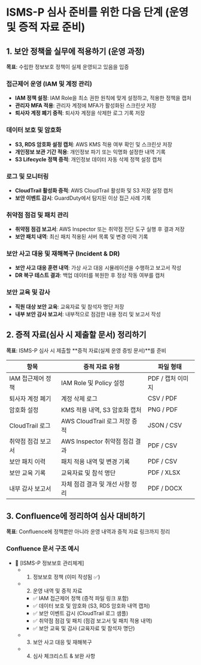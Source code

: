 # ISMS-P 심사 준비를 위한 다음 단계 (운영 및 증적 자료 준비)

## 1. 보안 정책을 실무에 적용하기 (운영 과정)

**목표**: 수립한 정보보호 정책이 실제 운영되고 있음을 입증

### 접근제어 운영 (IAM 및 계정 관리)
- **IAM 정책 설정**: IAM Role을 최소 권한 원칙에 맞게 설정하고, 적용한 정책을 캡처
- **관리자 MFA 적용**: 관리자 계정에 MFA가 활성화된 스크린샷 저장
- **퇴사자 계정 폐기 증적**: 퇴사자 계정을 삭제한 로그 기록 저장

### 데이터 보호 및 암호화
- **S3, RDS 암호화 설정 캡처**: AWS KMS 적용 여부 확인 및 스크린샷 저장
- **개인정보 보관 기간 적용**: 개인정보 파기 또는 익명화 설정한 내역 기록
- **S3 Lifecycle 정책 증적**: 개인정보 데이터 자동 삭제 정책 설정 캡처

### 로그 및 모니터링
- **CloudTrail 활성화 증적**: AWS CloudTrail 활성화 및 S3 저장 설정 캡처
- **보안 이벤트 감시**: GuardDuty에서 탐지된 이상 접근 사례 기록

### 취약점 점검 및 패치 관리
- **취약점 점검 보고서**: AWS Inspector 또는 취약점 진단 도구 실행 후 결과 저장
- **보안 패치 내역**: 최신 패치 적용된 서버 목록 및 변경 이력 기록

### 보안 사고 대응 및 재해복구 (Incident & DR)
- **보안 사고 대응 훈련 내역**: 가상 사고 대응 시뮬레이션을 수행하고 보고서 작성
- **DR 복구 테스트 결과**: 백업 데이터를 복원한 후 정상 작동 여부를 캡처

### 보안 교육 및 감사
- **직원 대상 보안 교육**: 교육자료 및 참석자 명단 저장
- **내부 보안 감사 보고서**: 내부적으로 점검한 내용 정리 및 보고서 작성

## 2. 증적 자료(심사 시 제출할 문서) 정리하기

**목표**: ISMS-P 심사 시 제출할 **증적 자료(실제 운영 증빙 문서)**를 준비

| 항목 | 증적 자료 유형 | 파일 형태 |
|------|----------------|-----------|
| IAM 접근제어 정책 | IAM Role 및 Policy 설정 | PDF / 캡처 이미지 |
| 퇴사자 계정 폐기 | 계정 삭제 로그 | CSV / PDF |
| 암호화 설정 | KMS 적용 내역, S3 암호화 캡처 | PNG / PDF |
| CloudTrail 로그 | AWS CloudTrail 로그 저장 증적 | JSON / CSV |
| 취약점 점검 보고서 | AWS Inspector 취약점 점검 결과 | PDF / CSV |
| 보안 패치 이력 | 패치 적용 내역 및 변경 기록 | PDF / CSV |
| 보안 교육 기록 | 교육자료 및 참석 명단 | PDF / XLSX |
| 내부 감사 보고서 | 자체 점검 결과 및 개선 사항 정리 | PDF / DOCX |

## 3. Confluence에 정리하여 심사 대비하기

**목표**: Confluence에 정책뿐만 아니라 운영 내역과 증적 자료 링크까지 정리

### Confluence 문서 구조 예시

- 📌 [ISMS-P 정보보호 관리체계]
  - 1. 정보보호 정책 (이미 작성됨 ✅)
  - 2. 운영 내역 및 증적 자료
    - ✅ IAM 접근제어 정책 (증적 파일 링크 포함)
    - ✅ 데이터 보호 및 암호화 (S3, RDS 암호화 내역 캡처)
    - ✅ 보안 이벤트 감시 (CloudTrail 로그 샘플)
    - ✅ 취약점 점검 및 패치 (점검 보고서 및 패치 적용 내역)
    - ✅ 보안 교육 및 감사 (교육자료 및 참석자 명단)
  - 3. 보안 사고 대응 및 재해복구
  - 4. 심사 체크리스트 & 보완 사항
